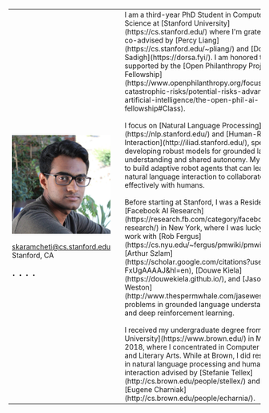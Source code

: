 <table>
    <colgroup>
        <col width="20%" />
        <col width="5%" />
        <col width="70%" />
    </colgroup>
    <tbody>
        <tr>
            <td>
                <img src="/assets/img/sidd.jpg" align="left" alt="Siddharth Karamcheti" style="margin: 10px 10px 0px 0px;"/>
                <br clear="all"/><br clear="all"/>
                <div class="meta-center">
                <nobr><i class="fas fa-fw fa-envelope" aria-hidden="true"></i> <a href='&#109;a&#105;l&#116;o&#58;&#115;karamc&#104;%65%74%69&#37;&#52;0cs%2&#69;&#115;%74%&#54;1&#110;f%6F%72&#100;&#46;e%64u'>&#115;karamc&#104;eti&#64;c&#115;&#46;sta&#110;&#102;&#111;rd&#46;e&#100;u</a></nobr>
                <br/>
                <i class="fas fa-fw fa-map-marker-alt" aria-hidden="true"></i> <span itemprop="name">Stanford, CA</span>
                <br clear="all"/><br clear="all"/>
                <div style="font-size: 24px">
                <a href="https://twitter.com/siddkaramcheti" rel="nofollow noopener noreferrer"><i class="fab fa-fw fa-twitter-square" aria-hidden="true"></i></a>
                <span>&#183;</span>
                <a href="https://scholar.google.com/citations?user=L5v2PHAAAAAJ&hl=en" rel="nofollow noopener noreferrer"><i class="fas fa-graduation-cap" aria-hidden="true"></i></a>
                <span>&#183;</span>
                <a href="https://www.linkedin.com/in/siddharthkaramcheti/" rel="nofollow noopener noreferrer"><i class="fab fa-fw fa-linkedin" aria-hidden></i></a>
                <span>&#183;</span>
                <a href="https://github.com/siddk" rel="nofollow noopener noreferrer"><i class="fab fa-fw fa-github" aria-hidden="true"></i></a>
                <span>&#183;</span>
                <a href="https://open.spotify.com/user/122498045?si=Sk1WWZReQ76XXmeFDHzlGQ" rel="nofollow noopener noreferrer"><i class="fab fa-fw fa-spotify" aria-hidden="true"></i></a>
                </div>
                </div>
            </td>
            <td></td>
            <td markdown="span">  
                I am a third-year PhD Student in Computer Science at [Stanford University](https://cs.stanford.edu/) 
                where I'm grateful to be co-advised by [Percy Liang](https://cs.stanford.edu/~pliang/) and 
                [Dorsa Sadigh](https://dorsa.fyi/). 
                I am honored to be supported by the [Open Philanthropy Project AI Fellowship](https://www.openphilanthropy.org/focus/global-catastrophic-risks/potential-risks-advanced-artificial-intelligence/the-open-phil-ai-fellowship#Class).
                <br/><br/>
                I focus on [Natural Language Processing](https://nlp.stanford.edu/) and [Human-Robot Interaction](http://iliad.stanford.edu/), specifically developing robust models for 
                grounded language understanding and shared autonomy. My goal is to build adaptive robot agents that can
                learn from natural language interaction to collaborate effectively with humans. 
                <br/><br/>
                Before starting at Stanford, I was a Resident at 
                [Facebook AI Research](https://research.fb.com/category/facebook-ai-research/) in New York, where
                I was lucky to work with [Rob Fergus](https://cs.nyu.edu/~fergus/pmwiki/pmwiki.php), 
                [Arthur Szlam](https://scholar.google.com/citations?user=u3-FxUgAAAAJ&hl=en), 
                [Douwe Kiela](https://douwekiela.github.io/), and 
                [Jason Weston](http://www.thespermwhale.com/jaseweston/) on problems in grounded language understanding
                and deep reinforcement learning. 
                <br/><br/>
                I received my undergraduate degree from [Brown University](https://www.brown.edu/) in May 2018, where I 
                concentrated in Computer Science and Literary Arts. While at Brown, I did research in natural language processing and human-robot 
                interaction advised by [Stefanie Tellex](http://cs.brown.edu/people/stellex/) and [Eugene Charniak](http://cs.brown.edu/people/echarnia/).
            </td>
        </tr>
</tbody>
</table>


